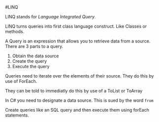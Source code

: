 
#LINQ

LINQ stands for *Language Integrated Query*.  

LINQ turns queries into first class language construct. Like Classes or methods. 

A Query is an expression that allows you to retrieve data from a source. There are 3 parts to a query. 
1. Obtain the data source
2. Create the query
3. Execute the query


Queries need to iterate over the elements of their source. They do this by use of ForEach. 

They can be told to immediatly do this by use of a ToList or ToArray


In C# you need to designate a data source. 
 This is sued by the word ```from``` 
 
 
 Create queries like an SQL query and then execute them using forEach statements. 
